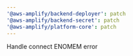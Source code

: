 ```yaml
---
'@aws-amplify/backend-deployer': patch
'@aws-amplify/backend-secret': patch
'@aws-amplify/platform-core': patch
---
```


Handle connect ENOMEM error
